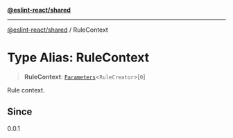 [**@eslint-react/shared**](../README.md)

***

[@eslint-react/shared](../README.md) / RuleContext

# Type Alias: RuleContext

> **RuleContext**: [`Parameters`](../-internal-/type-aliases/Parameters.md)\<`RuleCreator`\>\[`0`\]

Rule context.

## Since

0.0.1
